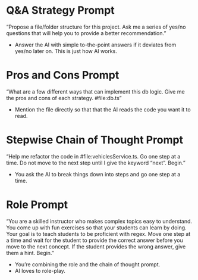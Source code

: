 # Q&A Strategy Prompt

“Propose a file/folder structure for this project. Ask me a series of yes/no questions that will help you to provide a better recommendation.”

- Answer the AI with simple to-the-point answers if it deviates from yes/no later on. This is just how AI works.

# Pros and Cons Prompt

“What are a few different ways that  can implement this db logic. Give me the pros and cons of each strategy. #file:db.ts”

- Mention the file directly so that that the AI reads the code you want it to read.

# Stepwise Chain of Thought Prompt

“Help me refactor the code in #file:vehiclesService.ts. Go one step at  a time. Do not move to the next step until I give the keyword “next”. Begin.”

- You ask the AI to break things down into steps and go one step at a time.

# Role Prompt

“You are a skilled instructor who makes complex topics easy to understand. You come up with fun exercises so that your students can learn by doing. Your goal is to teach students to be proficient with regex. Move one step at a time and wait for the student to provide the correct answer before you move to the next concept. If the student provides the wrong answer, give them a hint. Begin.”

- You’re combining the role and the chain of thought prompt.
- AI loves to role-play.